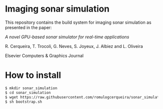 Imaging sonar simulation 
==========================

This repository contains the build system for imaging sonar simulation as presented in the paper:

*A novel GPU-based sonar simulator for real-time applications*

R. Cerqueira, T. Trocoli, G. Neves, S. Joyeux, J. Albiez and L. Oliveira

Elsevier Computers & Graphics Journal 

How to install
==========================
```sh
$ mkdir sonar_simulation
$ cd sonar_simulation
$ wget https://raw.githubusercontent.com/romulogcerqueira/sonar_simulation-buildconf/master/bootstrap.sh
$ sh bootstrap.sh
```
